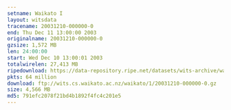 ```yaml
---
setname: Waikato I
layout: witsdata
tracename: 20031210-000000-0
end: Thu Dec 11 13:00:00 2003
originalname: 20031210-000000-0
gzsize: 1,572 MB
len: 24:00:00
start: Wed Dec 10 13:00:01 2003
totalwirelen: 27,413 MB
ripedownload: https://data-repository.ripe.net/datasets/wits-archive/waikato/1/20031210-000000-0.gz
pkts: 64 million
download: ftp://wits.cs.waikato.ac.nz/waikato/1/20031210-000000-0.gz
size: 4,566 MB
md5: 791efc2078f21bd4b1892f4fc4c201e5
---
```

